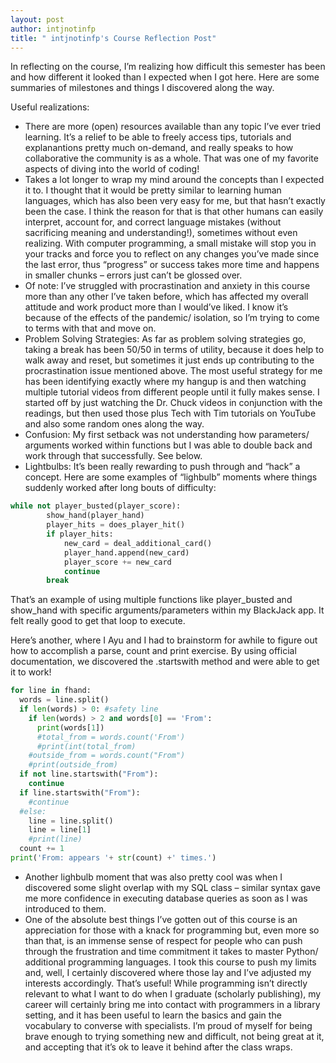 ```yaml
---
layout: post
author: intjnotinfp
title: " intjnotinfp's Course Reflection Post"
---
```

In reflecting on the course, I’m realizing how difficult this semester has been and how different it looked than I expected when I got here. Here are some summaries of milestones and things I discovered along the way. 

Useful realizations:
-	There are more  (open) resources available than any topic I’ve ever tried learning. It’s a relief to be able to freely access tips, tutorials and explanantions pretty much on-demand, and really speaks to how collaborative the community is as a whole. That was one of my favorite aspects of diving into the world of coding!
-	Takes a lot longer to wrap my mind around the concepts than I expected it to. I thought that it would be pretty similar to learning human languages, which has also been very easy for me, but that hasn’t exactly been the case. I think the reason for that is that other humans can easily interpret, account for, and correct language mistakes (without sacrificing meaning and understanding!), sometimes without even realizing. With computer programming, a small mistake will stop you in your tracks and force you to reflect on any changes you’ve made since the last error, thus “progress” or success takes more time and happens in smaller chunks – errors just can’t be glossed over.
-	Of note: I’ve struggled with procrastination and anxiety in this course more than any other I’ve taken before, which has affected my overall attitude and work product more than I would’ve liked. I know it’s because of the effects of the pandemic/ isolation, so I’m trying to come to terms with that and move on. 
-	Problem Solving Strategies: As far as problem solving strategies go, taking a break has been 50/50 in terms of utility, because it does help to walk away and reset, but sometimes it just ends up contributing to the procrastination issue mentioned above. The most useful strategy for me has been identifying exactly where my hangup is and then watching multiple tutorial videos from different people until it fully makes sense. I started off by just watching the Dr. Chuck videos in conjunction with the readings, but then used those plus Tech with Tim tutorials on YouTube and also some random ones along the way.
-	Confusion: My first setback was not understanding how parameters/ arguments worked within functions but I was able to double back and work through that successfully. See below.
-	Lightbulbs: It’s been really rewarding to push through and “hack” a concept. Here are some examples of “lighbulb” moments where things suddenly worked after long bouts of difficulty:
```python
while not player_busted(player_score):
        show_hand(player_hand)
        player_hits = does_player_hit()
        if player_hits:
            new_card = deal_additional_card()
            player_hand.append(new_card)
            player_score += new_card
            continue
        break
```
That’s an example of using multiple functions like player_busted and show_hand with specific arguments/parameters within my BlackJack app. It felt really good to get that loop to execute.

Here’s another, where I Ayu and I had to brainstorm for awhile to figure out how to accomplish a parse, count and print exercise. By using official documentation, we discovered the .startswith method and were able to get it to work! 
```python
for line in fhand:
  words = line.split()
  if len(words) > 0: #safety line
    if len(words) > 2 and words[0] == 'From':
      print(words[1])
      #total_from = words.count('From')
      #print(int(total_from)
    #outside_from = words.count("From")
    #print(outside_from)
  if not line.startswith("From"):
    continue
  if line.startswith("From"):
    #continue
  #else:
    line = line.split()
    line = line[1]
    #print(line)
  count += 1
print('From: appears '+ str(count) +' times.')
```
-	Another lighbulb moment that was also pretty cool was when I discovered some slight overlap with my SQL class – similar syntax gave me more confidence in executing database queries as soon as I was introduced to them. 
-	One of the absolute best things I’ve gotten out of this course is an appreciation for those with a knack for programming but, even more so than that, is an immense sense of respect for people who can push through the frustration and time commitment it takes to master Python/ additional programming languages. I took this course to push my limits and, well, I certainly discovered where those lay and I’ve adjusted my interests accordingly. That’s useful! While programming isn’t directly relevant to what I want to do when I graduate (scholarly publishing), my career will certainly bring me into contact with programmers in a library setting, and it has been useful to learn the basics and gain the vocabulary to converse with specialists. I’m proud of myself for being brave enough to trying something new and difficult, not being great at it, and accepting that it’s ok to leave it behind after the class wraps. 
